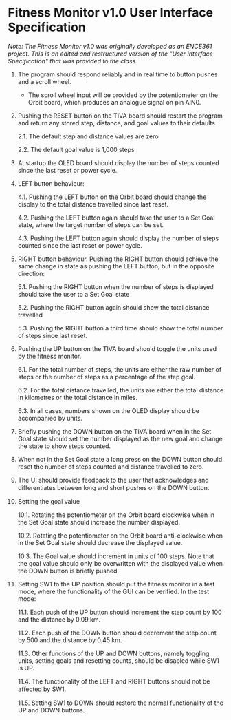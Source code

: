 # Fitness Monitor v1.0 User Interface Specification

_Note: The Fitness Monitor v1.0 was originally developed as an ENCE361 project. This is an edited and restructured version of the "User Interface Specification" that was provided to the class._

1. The program should respond reliably and in real time to button pushes and a scroll wheel.

   - The scroll wheel input will be provided by the potentiometer on the Orbit board, which produces an analogue signal on pin AIN0.

2. Pushing the RESET button on the TIVA board should restart the program and return any stored step, distance, and goal values to their defaults

   2.1. The default step and distance values are zero

   2.2. The default goal value is 1,000 steps

3. At startup the OLED board should display the number of steps counted since the last reset or power cycle.

4. LEFT button behaviour:

   4.1. Pushing the LEFT button on the Orbit board should change the display to the total distance travelled since last reset.
   
   4.2. Pushing the LEFT button again should take the user to a Set Goal state, where the target number of steps can be set.

   4.3. Pushing the LEFT button again should display the number of steps counted since the last reset or power cycle.

5. RIGHT button behaviour. Pushing the RIGHT button should achieve the same change in state as pushing the LEFT button, but in the opposite direction:

   5.1. Pushing the RIGHT button when the number of steps is displayed should take the user to a Set Goal state

   5.2. Pushing the RIGHT button again should show the total distance travelled

   5.3. Pushing the RIGHT button a third time should show the total number of steps since last reset.

6. Pushing the UP button on the TIVA board should toggle the units used by the fitness monitor.

   6.1. For the total number of steps, the units are either the raw number of steps or the number of steps as a percentage of the step goal.

   6.2. For the total distance travelled, the units are either the total distance in kilometres or the total distance in miles.

   6.3. In all cases, numbers shown on the OLED display should be accompanied by units.

7. Briefly pushing the DOWN button on the TIVA board when in the Set Goal state should set the number displayed as the new goal and change the state to show steps counted.

8. When not in the Set Goal state a long press on the DOWN button should reset the number of steps counted and distance travelled to zero.

9. The UI should provide feedback to the user that acknowledges and diﬀerentiates between long and short pushes on the DOWN button.

10. Setting the goal value

    10.1. Rotating the potentiometer on the Orbit board clockwise when in the Set Goal state should increase the number displayed.

    10.2. Rotating the potentiometer on the Orbit board anti-clockwise when in the Set Goal state should decrease the displayed value.

    10.3. The Goal value should increment in units of 100 steps. Note that the goal value should only be overwritten with the displayed value when the DOWN button is briefly pushed.

11. Setting SW1 to the UP position should put the fitness monitor in a test mode, where the functionality of the GUI can be verified. In the test mode:

    11.1. Each push of the UP button should increment the step count by 100 and the distance by 0.09 km.

    11.2. Each push of the DOWN button should decrement the step count by 500 and the distance by 0.45 km.

    11.3. Other functions of the UP and DOWN buttons, namely toggling units, setting goals and resetting counts, should be disabled while SW1 is UP.

    11.4. The functionality of the LEFT and RIGHT buttons should not be aﬀected by SW1.

    11.5. Setting SW1 to DOWN should restore the normal functionality of the UP and DOWN buttons.

